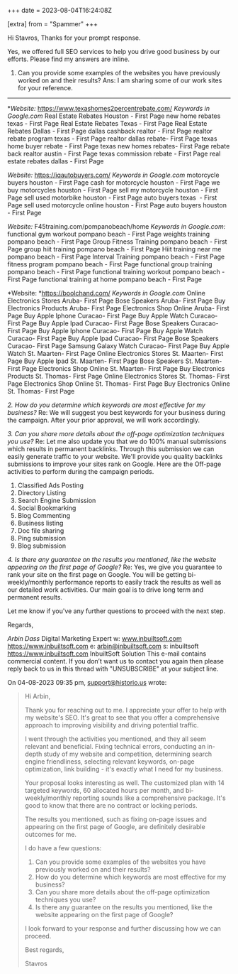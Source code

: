 +++
date = 2023-08-04T16:24:08Z

[extra]
from = "Spammer"
+++

Hi Stavros,
Thanks for your prompt response.

Yes, we offered full SEO services to help you drive good business by our 
efforts. Please find my answers are inline.

1. Can you provide some examples of the websites you have previously 
worked on and their results?
Ans: I am sharing some of our work sites for your reference.
***
**Website:* https://www.texashomes2percentrebate.com/
*Keywords in Google.com*
Real Estate Rebates Houston - First Page
new home rebates texas - First Page
Real Estate Rebates Texas - First Page
Real Estate Rebates Dallas - First Page
dallas cashback realtor - First Page
realtor rebate program texas - First Page
realtor dallas rebate- First Page
texas home buyer rebate - First Page
texas new homes rebates- First Page
rebate back realtor austin - First Page
texas commission rebate - First Page
real estate rebates dallas - First Page

*Website:* https://iqautobuyers.com/
*Keywords in Google.com*
motorcycle buyers houston - First Page
cash for motorcycle houston - First Page
we buy motorcycles houston - First Page
sell my motorcycle houston - First Page
sell used motorbike houston - First Page
auto buyers texas  - First Page
sell used motorcycle online houston - First Page
auto buyers houston - First Page

*Website:* F45training.com/pompanobeach/home
*Keywords in Google.com:*
functional gym workout pompano beach - First Page
weights training pompano beach - First Page
Group Fitness Training pompano beach - First Page
group hiit training pompano beach - First Page
Hiit training near me pompano beach - First Page
Interval Training pompano beach - First Page
fitness program pompano beach - First Page
functional group training pompano beach - First Page
functional training workout pompano beach - First Page
functional training at home pompano beach - First Page

*Website: *https://boolchand.com/
*Keywords in Google.com*
Online Electronics Stores Aruba- First Page
Bose Speakers Aruba- First Page
Buy Electronics Products Aruba- First Page
Electronics Shop Online Aruba- First Page
Buy Apple Iphone Curacao- First Page
Buy Apple Watch Curacao- First Page
Buy Apple Ipad Curacao- First Page
Bose Speakers Curacao- First Page
Buy Apple Iphone Curacao- First Page
Buy Apple Watch Curacao- First Page
Buy Apple Ipad Curacao- First Page
Bose Speakers Curacao- First Page
Samsung Galaxy Watch Curacao- First Page
Buy Apple Watch St. Maarten- First Page
Online Electronics Stores St. Maarten- First Page
Buy Apple Ipad St. Maarten- First Page
Bose Speakers St. Maarten- First Page
Electronics Shop Online St. Maarten- First Page
Buy Electronics Products St. Thomas- First Page
Online Electronics Stores St. Thomas- First Page
Electronics Shop Online St. Thomas- First Page
Buy Electronics Online St. Thomas- First Page

*2. How do you determine which keywords are most effective for my business?*
Re: We will suggest you best keywords for your business during the 
campaign. After your prior approval, we will work accordingly.

*3. Can you share more details about the off-page optimization 
techniques you use?*
Re: Let me also update you that we do 100% manual submissions which 
results in permanent backlinks. Through this submission we can easily 
generate traffic to your website. We'll provide you quality backlinks 
submissions to improve your sites rank on Google. Here are the Off-page 
activities to perform during the campaign periods.

1. Classified Ads Posting
2. Directory Listing
3. Search Engine Submission
4. Social Bookmarking
5. Blog Commenting
6. Business listing
7. Doc file sharing
8. Ping submission
9. Blog submission

*4. Is there any guarantee on the results you mentioned, like the 
website appearing on the first page of Google?*
Re: Yes, we give you guarantee to rank your site on the first page on 
Google. You will be getting bi-weekly/monthly performance reports to 
easily track the results as well as our detailed work activities. Our 
main goal is to drive long term and permanent results.

Let me know if you've any further questions to proceed with the next step.

Regards,

*Arbin Dass*
Digital Marketing Expert
w: www.inbuiltsoft.com <https://www.inbuiltsoft.com>
e: arbin@inbuiltsoft.com
s: inbuiltsoft <https://www.inbuiltsoft.com>
InbuiltSoft Solution
This e-mail contains commercial content. If you don’t want us to contact 
you again then please reply back to us in this thread with "UNSUBSCRIBE" 
at your subject line.

On 04-08-2023 09:35 pm, support@historio.us wrote:
> Hi Arbin,
>
> Thank you for reaching out to me. I appreciate your offer to help with my website's SEO. It's great to see that you offer a comprehensive approach to improving visibility and driving potential traffic.
>
> I went through the activities you mentioned, and they all seem relevant and beneficial. Fixing technical errors, conducting an in-depth study of my website and competition, determining search engine friendliness, selecting relevant keywords, on-page optimization, link building - it's exactly what I need for my business.
>
> Your proposal looks interesting as well. The customized plan with 14 targeted keywords, 60 allocated hours per month, and bi-weekly/monthly reporting sounds like a comprehensive package. It's good to know that there are no contract or locking periods.
>
> The results you mentioned, such as fixing on-page issues and appearing on the first page of Google, are definitely desirable outcomes for me.
>
> I do have a few questions:
>
> 1. Can you provide some examples of the websites you have previously worked on and their results?
> 2. How do you determine which keywords are most effective for my business?
> 3. Can you share more details about the off-page optimization techniques you use?
> 4. Is there any guarantee on the results you mentioned, like the website appearing on the first page of Google?
>
> I look forward to your response and further discussing how we can proceed.
>
> Best regards,
>
> Stavros

